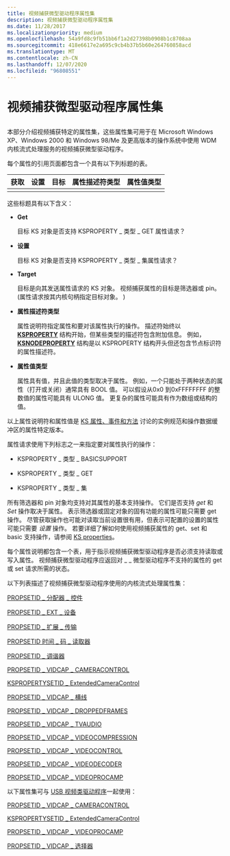 ```yaml
---
title: 视频捕获微型驱动程序属性集
description: 视频捕获微型驱动程序属性集
ms.date: 11/28/2017
ms.localizationpriority: medium
ms.openlocfilehash: 54a9fd8c9fb51bb6f1a2d27398b0908b1c8708aa
ms.sourcegitcommit: 418e6617e2a695c9cb4b37b5b60e264760858acd
ms.translationtype: MT
ms.contentlocale: zh-CN
ms.lasthandoff: 12/07/2020
ms.locfileid: "96808551"
---
```

# <a name="video-capture-minidriver-property-sets"></a>视频捕获微型驱动程序属性集


## <span id="ddk_video_capture_minidriver_property_sets_ks"></span><span id="DDK_VIDEO_CAPTURE_MINIDRIVER_PROPERTY_SETS_KS"></span>


本部分介绍视频捕获特定的属性集，这些属性集可用于在 Microsoft Windows XP、Windows 2000 和 Windows 98/Me 及更高版本的操作系统中使用 WDM 内核流式处理服务的视频捕获微型驱动程序。

每个属性的引用页面都包含一个具有以下列标题的表。


| 获取 | 设置 | 目标 | 属性描述符类型 | 属性值类型 |
|-----|-----|--------|--------------------------|---------------------|
|     |     |        |                          |                     |

这些标题具有以下含义：

-   **Get**

    目标 KS 对象是否支持 KSPROPERTY \_ 类型 \_ GET 属性请求？

-   **设置**

    目标 KS 对象是否支持 KSPROPERTY \_ 类型 \_ 集属性请求？

-   **Target**

    目标是向其发送属性请求的 KS 对象。 视频捕获属性的目标是筛选器或 pin。  (属性请求按其内核句柄指定目标对象。 ) 

-   **属性描述符类型**

    属性说明符指定属性和要对该属性执行的操作。 描述符始终以 [**KSPROPERTY**](/windows-hardware/drivers/ddi/ks/ns-ks-ksidentifier) 结构开始，但某些类型的描述符包含附加信息。 例如， [**KSNODEPROPERTY**](/windows-hardware/drivers/ddi/ksmedia/ns-ksmedia-ksnodeproperty) 结构是以 KSPROPERTY 结构开头但还包含节点标识符的属性描述符。

-   **属性值类型**

    属性具有值，并且此值的类型取决于属性。 例如，一个只能处于两种状态的属性（打开或关闭）通常具有 BOOL 值。 可以假设从0x0 到0xFFFFFFFF 的整数值的属性可能具有 ULONG 值。 更复杂的属性可能具有作为数组或结构的值。

以上属性说明符和属性值是 [KS 属性、事件和方法](./ks-properties--events--and-methods.md) 讨论的实例规范和操作数据缓冲区的属性特定版本。

属性请求使用下列标志之一来指定要对属性执行的操作：

-   KSPROPERTY \_ 类型 \_ BASICSUPPORT

-   KSPROPERTY \_ 类型 \_ GET

-   KSPROPERTY \_ 类型 \_ 集

所有筛选器和 pin 对象均支持对其属性的基本支持操作。 它们是否支持 *get* 和 *Set* 操作取决于属性。 表示筛选器或固定对象的固有功能的属性可能只需要 get 操作。 尽管获取操作也可能对读取当前设置很有用，但表示可配置的设置的属性可能只需要 *设置* 操作。 若要详细了解如何使用视频捕获属性的 get、set 和 basic 支持操作，请参阅 [KS properties](./ks-properties.md)。

每个属性说明都包含一个表，用于指示视频捕获微型驱动程序是否必须支持读取或写入属性。 视频捕获微型驱动程序应返回对 \_ \_ 微型驱动程序不支持的属性的 get 或 set 请求所需的状态。

以下列表描述了视频捕获微型驱动程序使用的内核流式处理属性集：

[PROPSETID \_ 分配器 \_ 控件](propsetid-allocator-control.md)

[PROPSETID \_ EXT \_ 设备](propsetid-ext-device.md)

[PROPSETID \_ 扩展 \_ 传输](propsetid-ext-transport.md)

[PROPSETID 时间 \_ 码 \_ 读取器](propsetid-timecode-reader.md)

[PROPSETID \_ 调谐器](propsetid-tuner.md)

[PROPSETID \_ VIDCAP \_ CAMERACONTROL](propsetid-vidcap-cameracontrol.md)

[KSPROPERTYSETID \_ ExtendedCameraControl](kspropertysetid-extendedcameracontrol.md)

[PROPSETID \_ VIDCAP \_ 横线](propsetid-vidcap-crossbar.md)

[PROPSETID \_ VIDCAP \_ DROPPEDFRAMES](propsetid-vidcap-droppedframes.md)

[PROPSETID \_ VIDCAP \_ TVAUDIO](propsetid-vidcap-tvaudio.md)

[PROPSETID \_ VIDCAP \_ VIDEOCOMPRESSION](propsetid-vidcap-videocompression.md)

[PROPSETID \_ VIDCAP \_ VIDEOCONTROL](propsetid-vidcap-videocontrol.md)

[PROPSETID \_ VIDCAP \_ VIDEODECODER](propsetid-vidcap-videodecoder.md)

[PROPSETID \_ VIDCAP \_ VIDEOPROCAMP](propsetid-vidcap-videoprocamp.md)

以下属性集可与 [USB 视频类驱动程序](./usb-video-class-driver.md)一起使用：

[PROPSETID \_ VIDCAP \_ CAMERACONTROL](propsetid-vidcap-cameracontrol.md)

[KSPROPERTYSETID \_ ExtendedCameraControl](kspropertysetid-extendedcameracontrol.md)

[PROPSETID \_ VIDCAP \_ VIDEOPROCAMP](propsetid-vidcap-videoprocamp.md)

[PROPSETID \_ VIDCAP \_ 选择器](propsetid-vidcap-selector.md)

 


